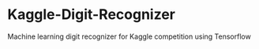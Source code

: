 # Kaggle-Digit-Recognizer
Machine learning digit recognizer for Kaggle competition using Tensorflow
